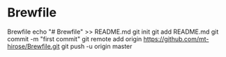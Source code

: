 # Brewfile
Brewfile
echo "# Brewfile" >> README.md
git init
git add README.md
git commit -m "first commit"
git remote add origin https://github.com/mt-hirose/Brewfile.git
git push -u origin master
